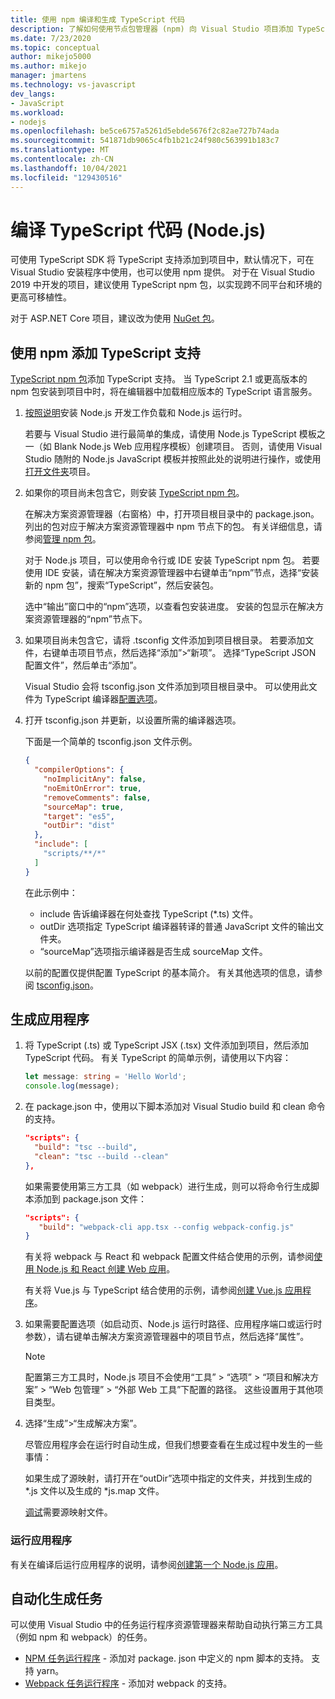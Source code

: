 ```yaml
---
title: 使用 npm 编译和生成 TypeScript 代码
description: 了解如何使用节点包管理器 (npm) 向 Visual Studio 项目添加 TypeScript 支持。
ms.date: 7/23/2020
ms.topic: conceptual
author: mikejo5000
ms.author: mikejo
manager: jmartens
ms.technology: vs-javascript
dev_langs:
- JavaScript
ms.workload:
- nodejs
ms.openlocfilehash: be5ce6757a5261d5ebde5676f2c82ae727b74ada
ms.sourcegitcommit: 541871db9065c4fb1b21c24f980c563991b183c7
ms.translationtype: MT
ms.contentlocale: zh-CN
ms.lasthandoff: 10/04/2021
ms.locfileid: "129430516"
---
```

# <a name="compile-typescript-code-nodejs"></a>编译 TypeScript 代码 (Node.js)

可使用 TypeScript SDK 将 TypeScript 支持添加到项目中，默认情况下，可在 Visual Studio 安装程序中使用，也可以使用 npm 提供。 对于在 Visual Studio 2019 中开发的项目，建议使用 TypeScript npm 包，以实现跨不同平台和环境的更高可移植性。

对于 ASP.NET Core 项目，建议改为使用 [NuGet 包](../javascript/compile-typescript-code-nuget.md)。

## <a name="add-typescript-support-using-npm"></a>使用 npm 添加 TypeScript 支持

[TypeScript npm 包](https://www.npmjs.com/package/typescript)添加 TypeScript 支持。 当 TypeScript 2.1 或更高版本的 npm 包安装到项目中时，将在编辑器中加载相应版本的 TypeScript 语言服务。

1. [按照说明](../ide/quickstart-nodejs.md?toc=%252fvisualstudio%252fjavascript%252ftoc.json)安装 Node.js 开发工作负载和 Node.js 运行时。

   若要与 Visual Studio 进行最简单的集成，请使用 Node.js TypeScript 模板之一（如 Blank Node.js Web 应用程序模板）创建项目。 否则，请使用 Visual Studio 随附的 Node.js JavaScript 模板并按照此处的说明进行操作，或使用[打开文件夹](../javascript/develop-javascript-code-without-solutions-projects.md)项目。

1. 如果你的项目尚未包含它，则安装 [TypeScript npm 包](https://www.npmjs.com/package/typescript)。

   在解决方案资源管理器（右窗格）中，打开项目根目录中的 package.json。 列出的包对应于解决方案资源管理器中 npm 节点下的包。 有关详细信息，请参阅[管理 npm 包](../javascript/npm-package-management.md)。

   对于 Node.js 项目，可以使用命令行或 IDE 安装 TypeScript npm 包。 若要使用 IDE 安装，请在解决方案资源管理器中右键单击“npm”节点，选择“安装新的 npm 包”，搜索“TypeScript”，然后安装包。

   选中“输出”窗口中的“npm”选项，以查看包安装进度。 安装的包显示在解决方案资源管理器的“npm”节点下。

1. 如果项目尚未包含它，请将 .tsconfig 文件添加到项目根目录。 若要添加文件，右键单击项目节点，然后选择“添加”>“新项”。 选择“TypeScript JSON 配置文件”，然后单击“添加”。

   Visual Studio 会将 tsconfig.json 文件添加到项目根目录中。 可以使用此文件为 TypeScript 编译器[配置选项](https://www.typescriptlang.org/docs/handbook/tsconfig-json.html)。

1. 打开 tsconfig.json 并更新，以设置所需的编译器选项。

   下面是一个简单的 tsconfig.json 文件示例。

   ```json
   {
     "compilerOptions": {
       "noImplicitAny": false,
       "noEmitOnError": true,
       "removeComments": false,
       "sourceMap": true,
       "target": "es5",
       "outDir": "dist"
     },
     "include": [
       "scripts/**/*"
     ]
   }
   ```

   在此示例中：
   - include 告诉编译器在何处查找 TypeScript (*.ts) 文件。
   - outDir 选项指定 TypeScript 编译器转译的普通 JavaScript 文件的输出文件夹。
   - “sourceMap”选项指示编译器是否生成 sourceMap 文件。

   以前的配置仅提供配置 TypeScript 的基本简介。 有关其他选项的信息，请参阅 [tsconfig.json](https://www.typescriptlang.org/docs/handbook/tsconfig-json.html)。

## <a name="build-the-application"></a>生成应用程序

1. 将 TypeScript (.ts) 或 TypeScript JSX (.tsx) 文件添加到项目，然后添加 TypeScript 代码。 有关 TypeScript 的简单示例，请使用以下内容：

   ```typescript
   let message: string = 'Hello World';
   console.log(message);
   ```

1. 在 package.json 中，使用以下脚本添加对 Visual Studio build 和 clean 命令的支持。

   ```json
   "scripts": {
     "build": "tsc --build",
     "clean": "tsc --build --clean"
   },
   ```

   如果需要使用第三方工具（如 webpack）进行生成，则可以将命令行生成脚本添加到 package.json 文件：

   ```json
   "scripts": {
      "build": "webpack-cli app.tsx --config webpack-config.js"
   }
   ```

   有关将 webpack 与 React 和 webpack 配置文件结合使用的示例，请参阅[使用 Node.js 和 React 创建 Web 应用](../javascript/tutorial-nodejs-with-react-and-jsx.md)。

   有关将 Vue.js 与 TypeScript 结合使用的示例，请参阅[创建 Vue.js 应用程序](/visualstudio/javascript/create-application-with-vuejs)。

1. 如果需要配置选项（如启动页、Node.js 运行时路径、应用程序端口或运行时参数），请右键单击解决方案资源管理器中的项目节点，然后选择“属性”。

   >[!NOTE]
   > 配置第三方工具时，Node.js 项目不会使用“工具” > “选项” > “项目和解决方案” > “Web 包管理” > “外部 Web 工具”下配置的路径。 这些设置用于其他项目类型。

1. 选择“生成”>“生成解决方案”。

   尽管应用程序会在运行时自动生成，但我们想要查看在生成过程中发生的一些事情：

   如果生成了源映射，请打开在“outDir”选项中指定的文件夹，并找到生成的 \*.js 文件以及生成的 \*js.map 文件。

   [调试](../javascript/debug-nodejs.md)需要源映射文件。

### <a name="run-the-application"></a>运行应用程序

有关在编译后运行应用程序的说明，请参阅[创建第一个 Node.js 应用](../ide/quickstart-nodejs.md?toc=%252fvisualstudio%252fjavascript%252ftoc.json#run-the-app)。

## <a name="automate-build-tasks"></a>自动化生成任务

可以使用 Visual Studio 中的任务运行程序资源管理器来帮助自动执行第三方工具（例如 npm 和 webpack）的任务。

- [NPM 任务运行程序](https://marketplace.visualstudio.com/items?itemName=MadsKristensen.NPMTaskRunner) - 添加对 package. json 中定义的 npm 脚本的支持。 支持 yarn。
- [Webpack 任务运行程序](https://marketplace.visualstudio.com/items?itemName=MadsKristensen.WebPackTaskRunner) - 添加对 webpack 的支持。
